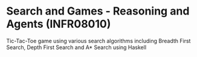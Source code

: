 # Search and Games - Reasoning and Agents (INFR08010)

Tic-Tac-Toe game using various search algorithms including Breadth First Search, Depth First Search and A* Search using Haskell
